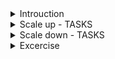 <details>
<summary>Introuction</summary>
<br>
  
  <img width="956" alt="image" src="https://user-images.githubusercontent.com/75510135/166089050-29a60d0b-3e51-4799-9187-ce56ff541b82.png">

  <img width="964" alt="image" src="https://user-images.githubusercontent.com/75510135/166089031-87c1249b-e850-4c30-a4ae-4e295c57d1a6.png">

  <img width="961" alt="image" src="https://user-images.githubusercontent.com/75510135/166089021-7fb694ab-90bf-47f0-aa67-d57f49b2428e.png">

</details>

<details>
<summary>Scale up - TASKS</summary>
<br>
  
  <img width="1018" alt="image" src="https://user-images.githubusercontent.com/75510135/166089723-e15ad5da-e7ff-44c8-b97a-a98d22152ea1.png">

  <img width="1021" alt="image" src="https://user-images.githubusercontent.com/75510135/166089697-ee25ac71-9a3a-4ee4-b4df-a20d739fcadc.png">

  <img width="1006" alt="image" src="https://user-images.githubusercontent.com/75510135/166089182-37f47e7b-bd1e-481b-b67d-4521ac8c4af0.png">

</details>

<details>
<summary>Scale down - TASKS</summary>
<br>

  <img width="1000" alt="image" src="https://user-images.githubusercontent.com/75510135/166089165-d49a9e82-8080-43d1-895c-eccefadf17e0.png">

</details>



<details>
<summary>Excercise</summary>
<br>
  
       ```
          * Reference:                                                                                      *
        * ----------                                                                                      *
        * https://kubernetes.io/docs/concepts/workloads/controllers/deployment/#scaling-a-deployment      *
        * https://kubernetes.io/docs/concepts/cluster-administration/manage-deployment/#scaling-your-application
        *                                                                                                 *
    


        1. Creating Deployment "Imperatively" (from command line):
        ~~~~~~~~~~~~~~~~~~~~~~~~~~~~~~~~~~~~~~~~~~~~~~~~~~~~~~~~~~
        kubectl create deployment NAME --image=[IMAGE-NAME] --replicas=[NUMBER]

        Ex:
        kubectl create deployment nginx-deploy --image=nginx --replicas=3

        ***************************************************************************************************


        2. Scaling Deployment using "kubectl scale" command:
        ~~~~~~~~~~~~~~~~~~~~~~~~~~~~~~~~~~~~~~~~~~~~~~~~~~~~

        kubectl scale deployment nginx-deploy --replicas=[NEW-REPLICA-COUNT]


        ***************************************************************************************************


        3. Validate the Replica Count:
        ~~~~~~~~~~~~~~~~~~~~~~~~~~~~~~
        kubectl get deploy nginx-deploy 
        kubectl get rs nginx-deploy
        kubect get pods -o wide

```
</details>

<details>
<summary>Practice </summary>
<br>
  
    ```
          * Reference:                                                                                      *
        * ----------                                                                                      *
        * https://kubernetes.io/docs/concepts/workloads/controllers/deployment/#scaling-a-deployment      *
        * https://kubernetes.io/docs/concepts/cluster-administration/manage-deployment/#scaling-your-application
        *                                                                                                 *
        ***************************************************************************************************

        In this Exercise:
        -----------------
        You will deploy sample application, then you will scale-up and scale-down applications.

        NOTE: 
        -----
        a. To successfully finish this exercise, It is important to go through Deployment and Scaling Applications Concept and Demo videos in this series.
        b. You can refer to Kuberenetes Docs for help when needed.


        ***************************************************************************************************

        STEP-1: Create Deployment:
        --------------------------
        a. Create Deployment with below configuration using "kubectl create..." command

        Deployment Name: nginx-deploy
        Container Image: nginx
        Replicas: 3

        ***************************************************************************************************


        STEP-2: Scale-UP Deployments:
        -----------------------------
        a. Scale up "nginx-deploy" deployment from 3 to 5 replicas by running "...scale..." command
        b. Display "nginx-deploy" deployment and ensure "Ready" is 5/5.


        ***************************************************************************************************

        STEP-3: Scale-DOWN Deployments:
        -------------------------------
        a. Scale-DOWN "nginx-deploy" deployment from 5 to 3 replicas by running "...scale..." command
        b. Display "nginx-deploy" deployment and ensure "Ready" is 3/3.


        ***************************************************************************************************


        STEP-4: Delete the Deployment:
        ------------------------------
        a. Delete the "nginx-deploy" deployment. 
        b. Display Deployment, ReplicaSet and Pods. Ensure "nginx-deploy" Deployemnt is related. Also related ReplicaSet and Pods
    ```
</details>


